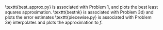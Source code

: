 \texttt{best_approx.py} is associated with Problem 1, and plots the best least squares approximation. 
\texttt{bestnk} is associated with Problem 3d) and plots the error estimates 
\texttt{piecewise.py} is associated with Problem 3e) interpolates and plots the approximation to $f$.
